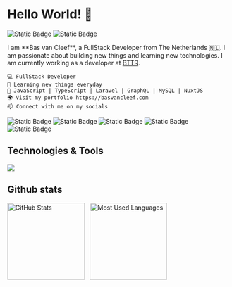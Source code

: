 # Hello World! 👋

![Static Badge](https://img.shields.io/badge/Available-52C62A?style=flat&label=Status&labelColor=5B5B5B)
![Static Badge](https://visitor-badge.lithub.cc/badge?page_id=github.com/basvancleef&left_text=Visitors)

<div>
    <p>
        I am **Bas van Cleef**, a FullStack Developer from The Netherlands 🇳🇱. I am passionate about building new things and learning new technologies. I am currently working as a developer at <a href="https://bttr.nl/">BTTR</a>.
    </p>
 
    💻 FullStack Developer
    🌱 Learning new things everyday
    🚀 JavaScript | TypeScript | Laravel | GraphQL | MySQL | NuxtJS
    🌍 Visit my portfolio https://basvancleef.com
    📫 Connect with me on my socials
</div>

![Static Badge](https://img.shields.io/badge/Github-161515?style=flat&logo=Github&logoColor=FFFFFF)
![Static Badge](https://img.shields.io/badge/Instagram-5851DB?style=flat&logo=Instagram&logoColor=FFFFFF&link=https%3A%2F%2Fwww.instagram.com%2Fbasvancleef%2F)
![Static Badge](https://img.shields.io/badge/LinkedIn-0376B5?style=flat&logo=LinkedIn&logoColor=FFFFFF&link=https%3A%2F%2Fwww.linkedin.com%2Fin%2Fbas-van-cleef%2F)
![Static Badge](https://img.shields.io/badge/Spotify-1ED760?style=flat&logo=Spotify&logoColor=FFFFFF&link=https%3A%2F%2Fopen.spotify.com%2Fplaylist%2F0EppSdPiEu8er3yRcuITqR%3Fsi%3Dee403bc3d8034bd0)
![Static Badge](https://img.shields.io/badge/Discord-%235462eb?style=flat&logo=discord&logoColor=FFFFFF)

## Technologies & Tools
[![](https://skillicons.dev/icons?i=gitlab,github,html,css,js,ts,nuxt,kotlin,nodejs,python,git,laravel,nuxt,figma)](https://skillicons.dev)

## Github stats
<p>
    <img height=175 alt="GitHub Stats" src="https://github-readme-stats.vercel.app/api?username=basvancleef&show_icons=true&count_private=true&theme=transparent&title_color=ffffff&text_color=ffffff&icon_color=ffffff" />&nbsp;&nbsp;
    <img height=175 alt="Most Used Languages" src="https://github-readme-stats.vercel.app/api/top-langs/?username=basvancleef&layout=compact&theme=transparent&title_color=ffffff&text_color=ffffff&icon_color=ffffff" />&nbsp;&nbsp;
</p>
